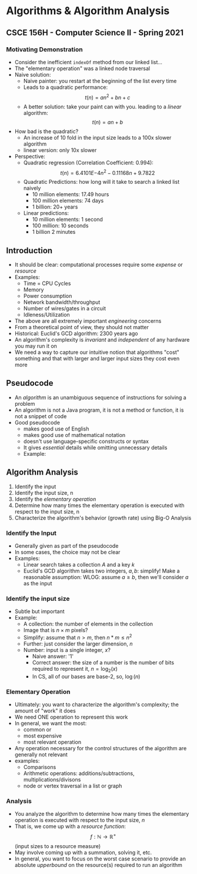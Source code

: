 
# Algorithms & Algorithm Analysis
## CSCE 156H - Computer Science II - Spring 2021

### Motivating Demonstration 

* Consider the inefficient `indexOf` method from our linked list...
* The "elementary operation" was a linked node traversal
* Naive solution:
  * Naive painter: you restart at the beginning of the list every time
  * Leads to a quadratic performance:
  $$t(n) = an^2 + bn + c$$
  * A better solution: take your paint can with you. leading to a *linear* algorithm:
  $$t(n) = an + b$$
* How bad is the quadratic?
  * An increase of 10 fold in the input size leads to a 100x slower algorithm
  * linear version: only 10x slower
* Perspective: 
  * Quadratic regression (Correlation Coefficient: 0.994):
  $$t(n) = 6.4101E{-4}n^2 -0.11168n + 9.7822$$
  * Quadratic Predictions: how long will it take to search a linked list naively
    * 10 million elements: 17.49 hours
    * 100 million elements: 74 days
    * 1 billion: 20+ years
  * Linear predictions:
    * 10 million elements: 1 second
    * 100 million: 10 seconds
    * 1 billion 2 minutes

## Introduction

* It should be clear: computational processes require some *expense* or *resource* 
* Examples: 
  * Time = CPU Cycles
  * Memory
  * Power consumption
  * Network bandwidth/throughput
  * Number of wires/gates in a circuit
  * Idleness/Utilization
* The above are all extremely important *engineering* concerns
* From a theoretical point of view, they should not matter
* Historical: Euclid's GCD algorithm: 2300 years ago
* An algorithm's complexity is *invariant* and *independent* of any hardware you may run it on
* We need a way to capture our intuitive notion that algorithms "cost" something and that with larger and larger input sizes they cost even more

## Pseudocode

* An *algorithm* is an unambiguous sequence of instructions for solving a problem
* An algorithm is not a Java program, it is not a method or function, it is not a snippet of code
* Good pseudocode
  * makes good use of English
  * makes good use of mathematical notation
  * doesn't use language-specific constructs or syntax
  * It gives *essential* details while omitting unnecessary details
  * Example: 

## Algorithm Analysis 

  1. Identify the input
  2. Identify the input size, n
  3. Identify the *elementary operation* 
  4. Determine how many times the elementary operation is executed with respect to the input size, n
  5. Characterize the algorithm's behavior (growth rate) using Big-O Analysis

### Identify the Input

* Generally given as part of the pseudocode
* In some cases, the choice may not be clear
* Examples:
  * Linear search takes a collection $A$ and a key $k$
  * Euclid's GCD algorithm takes two integers, $a, b$: simplify!  Make a reasonable assumption: WLOG: assume $a \geq b$, then we'll consider $a$ as the input

### Identify the input size

* Subtle but important
* Example:
  * A collection: the number of elements in the collection 
  * Image that is $n \times m$ pixels?
  * Simplify: assume that $n > m$, then $n * m \leq n^2$
  * Further: just consider the larger dimension, $n$
  * Number: input is a single integer, $x$?
    * Naive answer: '1'
    * Correct answer: the size of a number is the number of bits required to represent it, $n = \log_2(x)$
    * In CS, all of our bases are base-2, so, $\log(n)$

### Elementary Operation

* Ultimately: you want to characterize the algorithm's complexity; the amount of "work" it does
* We need ONE operation to represent this work
* In general, we want the most:
  * common or
  * most expensive
  * most relevant operation
* Any operation necessary for the control structures of the algorithm are generally not relevant
* examples:
  * Comparisons
  * Arithmetic operations: additions/subtractions, multiplications/divisons
  * node or vertex traversal in a list or graph

### Analysis

* You analyze the algorithm to determine how many times the elementary operation is executed with respect to the input size, $n$
* That is, we come up with a *resource function*:
  $$f:\mathbb{N} \rightarrow \mathbb{R}^+$$
(input sizes to a resource measure)
* May involve coming up with a summation, solving it, etc.
* In general, you want to focus on the worst case scenario to provide an absolute *upperbound* on the resource(s) required to run an algorithm

```text






```
